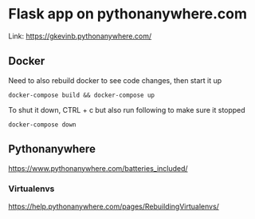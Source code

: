 # Flask app on pythonanywhere.com

Link: https://gkevinb.pythonanywhere.com/


## Docker

Need to also rebuild docker to see code changes, then start it up
```
docker-compose build && docker-compose up
```

To shut it down, CTRL + c but also run following to make sure it stopped
```
docker-compose down
```

## Pythonanywhere

https://www.pythonanywhere.com/batteries_included/


### Virtualenvs

https://help.pythonanywhere.com/pages/RebuildingVirtualenvs/